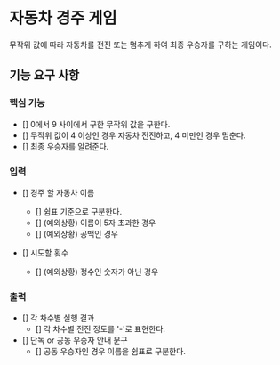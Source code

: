 # 자동차 경주 게임

무작위 값에 따라 자동차를 전진 또는 멈추게 하여 최종 우승자를 구하는 게임이다.

## 기능 요구 사항

### 핵심 기능

- [] 0에서 9 사이에서 구한 무작위 값을 구한다.
- [] 무작위 값이 4 이상인 경우 자동차 전진하고, 4 미만인 경우 멈춘다.
- [] 최종 우승자를 알려준다.

### 입력

- [] 경주 할 자동차 이름

  - [] 쉼표 기준으로 구분한다.
  - [] (예외상황) 이름이 5자 초과한 경우
  - [] (예외상황) 공백인 경우

- [] 시도할 횟수
  - [] (예외상황) 정수인 숫자가 아닌 경우

### 출력

- [] 각 차수별 실행 결과
  - [] 각 차수별 전진 정도를 '-'로 표현한다.
- [] 단독 or 공동 우승자 안내 문구
  - [] 공동 우승자인 경우 이름을 쉼표로 구분한다.

